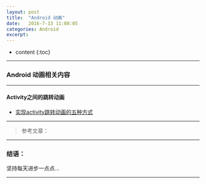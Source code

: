 ```yaml
---
layout: post
title:  "Android 动画"
date:   2016-7-13 11:08:05
categories: Android
excerpt: 
---
```


* content
{:toc}

---

### Android 动画相关内容

---

#### Activity之间的跳转动画

* [实现activity跳转动画的五种方式](http://blog.csdn.net/qq_23547831/article/details/51821159)

---

> 参考文章：

---

### 结语：

坚持每天进步一点点...

---
